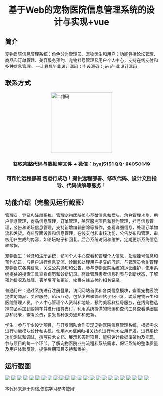 <p><h1 align="center">基于Web的宠物医院信息管理系统的设计与实现+vue</h1></p>

## 简介
宠物医院信息管理系统：角色分为管理员、宠物医生和用户；功能包括论坛管理、商品和订单管理、美容服务预约、宠物挂号管理及用户个人中心，支持在线支付和多种信息管理。    --计算机毕业设计源码；毕设源码；java毕业设计源码


## 联系方式
<img src="https://bs-1329754181.cos.ap-shanghai.myqcloud.com/wx.jpg" alt="二维码" style="display: block; margin: 0 auto;" width="200px">
<p><h3 align="center">获取完整代码与数据库文件 + 微信：bysj5151 QQ: 86050149</h3></p>
<p><h3 align="center">可帮忙远程部署 包运行成功！提供远程部署、修改代码、设计文档指导、代码讲解等服务！</h3></p>

## 功能介绍（完整见运行截图）
管理员：登录和注册系统，管理宠物医院核心基础信息和模块，角色管理功能，用户信息管理，商品信息管理，订单管理，美容服务项目和预约管理，挂号信息管理，公告和论坛信息管理，支持新增编辑删除等操作，查看详细信息，处理订单物流和发货。商店界面设置和信息管理，在线支付和审核功能，公告发布和管理，审核用户生成的内容，如论坛帖子和回复。后台系统访问和维护，定期更新系统信息和数据。

宠物医生：登录和注册系统，访问个人中心查看和管理个人信息，处理挂号信息和预约记录，与用户进行信息交流，诊断和处理用户提交的问题，与管理员合作管理宠物医院各类信息，关注公共通知和公告，参与宠物医院系统的运营维护，使用系统提供的搜索工具查看病历和诊断记录。高效管理患者信息列表与诊断状态，了解预约情况及处理，表单填写和更新，接受在线支付的相关记录。

普通用户：通过系统进行注册登录，访问网站首页和各类信息模块，查看宠物医院提供的商品、美容服务，论坛互动，包括发布和管理帖子及回复，联系宠物医生和医院管理人员，个人中心管理个人资料和地址，预约美容和挂号服务，在线购物选择商品添加到购物车并进行结算支付，利用系统提供的筛选和查询工具查看详细信息和记录，查看公告，接受各种服务通知和更新。

学生：参与毕业设计项目，与开发团队合作实现宠物医院信息管理系统，根据需求进行功能模块设计和实现，使用Vue框架和相关技术进行Web应用开发，进行系统功能测试和调试，撰写技术文档，展示和答辩项目，能够设计数据库架构及实现，参与项目的每一个环节，了解宠物医院业务流程和系统需求，保证系统的整体质量及用户体验反馈，提供后期项目支持和维护。


## 运行截图
![](https://bs-1329754181.cos.ap-shanghai.myqcloud.com/ssm/PetHospitalInfoManagementSystem/img/001.jpg)
![](https://bs-1329754181.cos.ap-shanghai.myqcloud.com/ssm/PetHospitalInfoManagementSystem/img/002.jpg)
![](https://bs-1329754181.cos.ap-shanghai.myqcloud.com/ssm/PetHospitalInfoManagementSystem/img/003.jpg)
![](https://bs-1329754181.cos.ap-shanghai.myqcloud.com/ssm/PetHospitalInfoManagementSystem/img/004.jpg)
![](https://bs-1329754181.cos.ap-shanghai.myqcloud.com/ssm/PetHospitalInfoManagementSystem/img/005.jpg)
![](https://bs-1329754181.cos.ap-shanghai.myqcloud.com/ssm/PetHospitalInfoManagementSystem/img/006.jpg)
![](https://bs-1329754181.cos.ap-shanghai.myqcloud.com/ssm/PetHospitalInfoManagementSystem/img/007.jpg)
![](https://bs-1329754181.cos.ap-shanghai.myqcloud.com/ssm/PetHospitalInfoManagementSystem/img/008.jpg)
![](https://bs-1329754181.cos.ap-shanghai.myqcloud.com/ssm/PetHospitalInfoManagementSystem/img/009.jpg)
![](https://bs-1329754181.cos.ap-shanghai.myqcloud.com/ssm/PetHospitalInfoManagementSystem/img/010.jpg)
![](https://bs-1329754181.cos.ap-shanghai.myqcloud.com/ssm/PetHospitalInfoManagementSystem/img/011.jpg)
![](https://bs-1329754181.cos.ap-shanghai.myqcloud.com/ssm/PetHospitalInfoManagementSystem/img/012.jpg)
![](https://bs-1329754181.cos.ap-shanghai.myqcloud.com/ssm/PetHospitalInfoManagementSystem/img/013.jpg)
![](https://bs-1329754181.cos.ap-shanghai.myqcloud.com/ssm/PetHospitalInfoManagementSystem/img/014.jpg)
![](https://bs-1329754181.cos.ap-shanghai.myqcloud.com/ssm/PetHospitalInfoManagementSystem/img/015.jpg)
![](https://bs-1329754181.cos.ap-shanghai.myqcloud.com/ssm/PetHospitalInfoManagementSystem/img/016.jpg)
![](https://bs-1329754181.cos.ap-shanghai.myqcloud.com/ssm/PetHospitalInfoManagementSystem/img/017.jpg)
![](https://bs-1329754181.cos.ap-shanghai.myqcloud.com/ssm/PetHospitalInfoManagementSystem/img/018.jpg)
![](https://bs-1329754181.cos.ap-shanghai.myqcloud.com/ssm/PetHospitalInfoManagementSystem/img/019.jpg)
![](https://bs-1329754181.cos.ap-shanghai.myqcloud.com/ssm/PetHospitalInfoManagementSystem/img/020.jpg)
![](https://bs-1329754181.cos.ap-shanghai.myqcloud.com/ssm/PetHospitalInfoManagementSystem/img/021.jpg)
![](https://bs-1329754181.cos.ap-shanghai.myqcloud.com/ssm/PetHospitalInfoManagementSystem/img/022.jpg)
![](https://bs-1329754181.cos.ap-shanghai.myqcloud.com/ssm/PetHospitalInfoManagementSystem/img/023.jpg)
![](https://bs-1329754181.cos.ap-shanghai.myqcloud.com/ssm/PetHospitalInfoManagementSystem/img/024.jpg)

<p>本代码来源于网络,仅供学习参考使用!</p>
